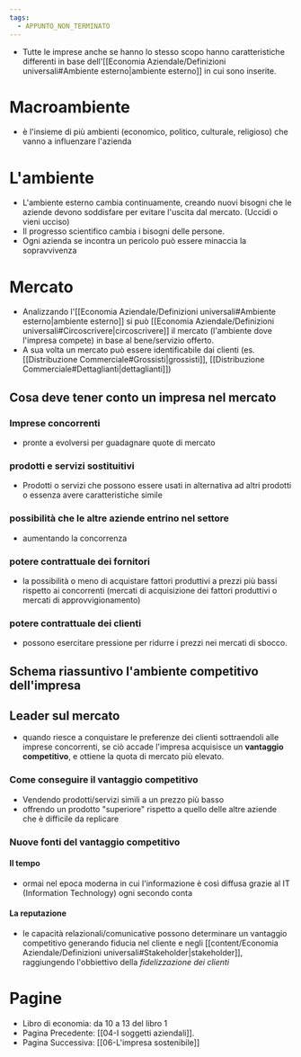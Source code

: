 ```yaml
---
tags:
  - APPUNTO_NON_TERMINATO
---
```


- Tutte le imprese anche se hanno lo stesso scopo hanno caratteristiche differenti in base dell'[[Economia Aziendale/Definizioni universali#Ambiente esterno|ambiente esterno]] in cui sono inserite.
# Macroambiente
- è l'insieme di più ambienti (economico, politico, culturale, religioso) che vanno a influenzare l'azienda
# L'ambiente
- L'ambiente esterno cambia continuamente, creando nuovi bisogni che le aziende devono soddisfare per evitare l'uscita dal mercato. (Uccidi o vieni ucciso)
- Il progresso scientifico cambia i bisogni delle persone.
- Ogni azienda se incontra un pericolo può essere minaccia la sopravvivenza
# Mercato 
- Analizzando l'[[Economia Aziendale/Definizioni universali#Ambiente esterno|ambiente esterno]] si può [[Economia Aziendale/Definizioni universali#Circoscrivere|circoscrivere]] il mercato (l'ambiente dove l'impresa compete) in base al bene/servizio offerto.
- A sua volta un mercato può essere identificabile dai clienti (es. [[Distribuzione Commerciale#Grossisti|grossisti]], [[Distribuzione Commerciale#Dettaglianti|dettaglianti]])
## Cosa deve tener conto un impresa nel mercato
### Imprese concorrenti
- pronte a evolversi per guadagnare quote di mercato
### prodotti e servizi sostituitivi
- Prodotti o servizi che possono essere usati in alternativa ad altri prodotti o essenza avere caratteristiche simile
### possibilità che le altre aziende entrino nel settore
- aumentando la concorrenza
### potere contrattuale dei fornitori
- la possibilità o meno di acquistare fattori produttivi a prezzi più bassi rispetto ai concorrenti (mercati di acquisizione dei fattori produttivi o mercati di approvvigionamento)
### potere contrattuale dei clienti
- possono esercitare pressione per ridurre i prezzi nei mercati di sbocco.

## Schema riassuntivo l'ambiente competitivo dell'impresa
## Leader sul mercato
- quando riesce a conquistare le preferenze dei clienti sottraendoli alle imprese concorrenti, se ciò accade l'impresa acquisisce un **vantaggio competitivo**, e ottiene la quota di mercato più elevato.
### Come conseguire il vantaggio competitivo
- Vendendo prodotti/servizi simili a un prezzo più basso
- offrendo un prodotto "superiore" rispetto a quello delle altre aziende che è difficile da replicare

### Nuove fonti del vantaggio competitivo
#### Il tempo
- ormai nel epoca moderna in cui l'informazione è così diffusa grazie al IT (Information Technology) ogni secondo conta
#### La reputazione
- le capacità relazionali/comunicative possono determinare un vantaggio competitivo generando fiducia nel cliente e negli [[content/Economia Aziendale/Definizioni universali#Stakeholder|stakeholder]], raggiungendo l'obbiettivo della *fidelizzazione dei clienti*
# Pagine
- Libro di economia: da 10 a 13 del libro 1
- Pagina Precedente: [[04-I soggetti aziendali]].
- Pagina Successiva: [[06-L'impresa sostenibile]]